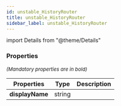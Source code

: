 ```yaml
---
id: unstable_HistoryRouter
title: unstable_HistoryRouter
sidebar_label: unstable_HistoryRouter
---
```


import Details from "@theme/Details"




### Properties

<font size="2"><i>(Mandatory properties are in bold)</i></font>

| Properties | Type | Description |
| --------- | ---- | ----------- |
| **displayName** | string |  |


